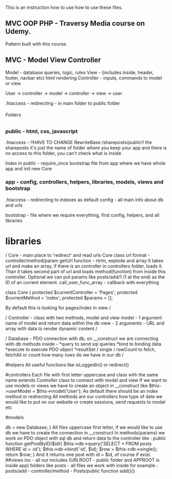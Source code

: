 This is an instruction how to use how to use these files.
## MVC OOP PHP - Traversy Media course on Udemy.
Pattern built with this course.

## MVC - Model View Controller
Model - database queries, logic, rules
View - (includes inside, header, footer, navbar etc) html rendering
Controller - inputs, commands to model or view

User -> controller -> model -> controller -> view -> user

.htaccess - redirecting - in main folder to public folder

###### Folders
### public - html, css, javascript
.htaccess - !!HAVE TO CHANGE  RewriteBase /shareposts/public!! the shareposts it's just the name of folder where you keep your app and there is no access to this folder, you can't check what is inside

Index in public - require_once bootstrap file from app where we have whole app and init new Core

### app - config, controllers, helpers, libraries, models, views and bootstrap
.htaccess - redirecting to indexes as default
config - all main info about db and urls

bootstrap - file where we require everything, first config, helpers, and all libraries

# libraries
/
Core - main place to 'redirect' and read urls
Core class
url format - controller/method/param
getUrl function - rtrim, explode and array
It takes url and make an array, if there is an controller in controllers folder, loads it. Than it takes second part of url and loads method(function) from inside this controller. Optional we can put params like posts/add/1 (1 at the end) as the ID of an current element.
call_user_func_array - callback with everything

  class Core {
    protected $currentController = 'Pages';
    protected $currentMethod = 'index';
    protected $params = [];

By default this is looking for pages/index in view
/

/
Controller - class with two methods, model and view
model - 1 argument name of model and return data within the db
view - 2 arguments - URL and array with data to render dynamic content
/

/
Database - PDO connection with db, on __construct we are connecting with db
methods inside -
*query to send sql queries
*bind to binding data
*execute to execute PDO object
*resultSet / single / rowCount to fetch, fetchAll or count how many rows do we have in our db
/

#helpers
All useful functions like isLoggedIn() or redirect()

#controllers
Each file with first letter uppercase and class with the same name extends Controller class to connect with model and view
If we want to use models or views we have to create an object in __construct like $this->userModel = $this->model('User');
As default there should be an index method or redirecting
All methods are our controllers how type of date we would like to put on our website or create sessions, send requests to model etc

#models
<?php
    class Post{
        private $db;

        public function __construct(){
            $this->db = new Database;
        }
All files uppercase first letter, if we would like to use db we have to create the connection in __construct
In methods(params) we work on PDO object with sql db and return data to the controller like :

        public function getPostByID($id){
            $this->db->query('SELECT * FROM posts WHERE id = :id');
            $this->db->bind(':id', $id);

            $row = $this->db->single();

            return $row;
        }
And it returns one post with id = $id, of course if exist.

##views
inc - all our includes (URLROOT - public folder and APPROOT is inside app)
folders like posts - all files we work with inside
for example : 
posts/add - controller/method - Posts/public function add(){}






